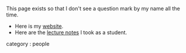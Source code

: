 This page exists so that I don't see a question mark by my name all the time.

 * Here is my [website](https://dec41.user.srcf.net/home).
 * Here are the [lecture notes](https://dec41.user.srcf.net/) I took as a student.

category : people